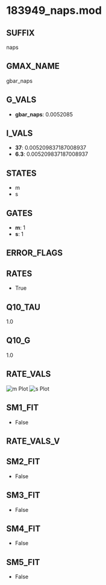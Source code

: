# 183949_naps.mod

## SUFFIX

naps

## GMAX_NAME

gbar_naps

## G_VALS

- **gbar_naps**: 0.0052085

## I_VALS

- **37**: 0.005209837187008937
- **6.3**: 0.005209837187008937

## STATES

- m
- s

## GATES

- **m**: 1
- **s**: 1

## ERROR_FLAGS


## RATES

- True

## Q10_TAU

1.0

## Q10_G

1.0

## RATE_VALS

![m Plot](/Users/pbozelos/Dropbox/icg-Chai-Panos/supermodels/output_markdown_files/Na/183949_naps.mod/images/m.png)
![s Plot](/Users/pbozelos/Dropbox/icg-Chai-Panos/supermodels/output_markdown_files/Na/183949_naps.mod/images/s.png)

## SM1_FIT

- False

## RATE_VALS_V

## SM2_FIT

- False

## SM3_FIT

- False

## SM4_FIT

- False

## SM5_FIT

- False

